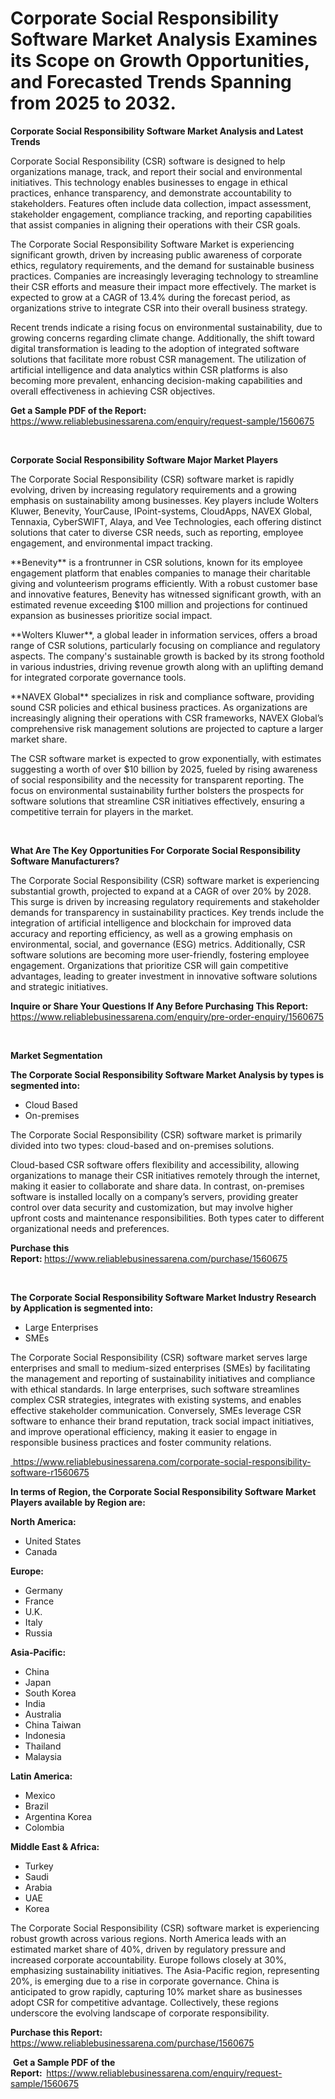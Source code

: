 <p><h1>Corporate Social Responsibility Software Market Analysis Examines its Scope on Growth Opportunities, and Forecasted Trends Spanning from 2025 to 2032.</h1></p><p><strong>Corporate Social Responsibility Software Market Analysis and Latest Trends</strong></p>
<p><p>Corporate Social Responsibility (CSR) software is designed to help organizations manage, track, and report their social and environmental initiatives. This technology enables businesses to engage in ethical practices, enhance transparency, and demonstrate accountability to stakeholders. Features often include data collection, impact assessment, stakeholder engagement, compliance tracking, and reporting capabilities that assist companies in aligning their operations with their CSR goals.</p><p>The Corporate Social Responsibility Software Market is experiencing significant growth, driven by increasing public awareness of corporate ethics, regulatory requirements, and the demand for sustainable business practices. Companies are increasingly leveraging technology to streamline their CSR efforts and measure their impact more effectively. The market is expected to grow at a CAGR of 13.4% during the forecast period, as organizations strive to integrate CSR into their overall business strategy.</p><p>Recent trends indicate a rising focus on environmental sustainability, due to growing concerns regarding climate change. Additionally, the shift toward digital transformation is leading to the adoption of integrated software solutions that facilitate more robust CSR management. The utilization of artificial intelligence and data analytics within CSR platforms is also becoming more prevalent, enhancing decision-making capabilities and overall effectiveness in achieving CSR objectives.</p></p>
<p><strong>Get a Sample PDF of the Report:&nbsp;</strong> <a href="https://www.reliablebusinessarena.com/enquiry/request-sample/1560675?utm_campaign=3035&utm_medium=2&utm_source=Github&utm_content=ia&utm_term=19042025&utm_id=corporate-social-responsibility-software">https://www.reliablebusinessarena.com/enquiry/request-sample/1560675</a></p>
<p>&nbsp;</p>
<p><strong>Corporate Social Responsibility Software Major Market Players</strong></p>
<p><p>The Corporate Social Responsibility (CSR) software market is rapidly evolving, driven by increasing regulatory requirements and a growing emphasis on sustainability among businesses. Key players include Wolters Kluwer, Benevity, YourCause, IPoint-systems, CloudApps, NAVEX Global, Tennaxia, CyberSWIFT, Alaya, and Vee Technologies, each offering distinct solutions that cater to diverse CSR needs, such as reporting, employee engagement, and environmental impact tracking.</p><p>**Benevity** is a frontrunner in CSR solutions, known for its employee engagement platform that enables companies to manage their charitable giving and volunteerism programs efficiently. With a robust customer base and innovative features, Benevity has witnessed significant growth, with an estimated revenue exceeding $100 million and projections for continued expansion as businesses prioritize social impact.</p><p>**Wolters Kluwer**, a global leader in information services, offers a broad range of CSR solutions, particularly focusing on compliance and regulatory aspects. The company's sustainable growth is backed by its strong foothold in various industries, driving revenue growth along with an uplifting demand for integrated corporate governance tools.</p><p>**NAVEX Global** specializes in risk and compliance software, providing sound CSR policies and ethical business practices. As organizations are increasingly aligning their operations with CSR frameworks, NAVEX Global’s comprehensive risk management solutions are projected to capture a larger market share.</p><p>The CSR software market is expected to grow exponentially, with estimates suggesting a worth of over $10 billion by 2025, fueled by rising awareness of social responsibility and the necessity for transparent reporting. The focus on environmental sustainability further bolsters the prospects for software solutions that streamline CSR initiatives effectively, ensuring a competitive terrain for players in the market.</p></p>
<p>&nbsp;</p>
<p><strong>What Are The Key Opportunities For Corporate Social Responsibility Software Manufacturers?</strong></p>
<p><p>The Corporate Social Responsibility (CSR) software market is experiencing substantial growth, projected to expand at a CAGR of over 20% by 2028. This surge is driven by increasing regulatory requirements and stakeholder demands for transparency in sustainability practices. Key trends include the integration of artificial intelligence and blockchain for improved data accuracy and reporting efficiency, as well as a growing emphasis on environmental, social, and governance (ESG) metrics. Additionally, CSR software solutions are becoming more user-friendly, fostering employee engagement. Organizations that prioritize CSR will gain competitive advantages, leading to greater investment in innovative software solutions and strategic initiatives.</p></p>
<p><strong>Inquire or Share Your Questions If Any Before Purchasing This Report:</strong> <a href="https://www.reliablebusinessarena.com/enquiry/pre-order-enquiry/1560675?utm_campaign=3035&utm_medium=2&utm_source=Github&utm_content=ia&utm_term=19042025&utm_id=corporate-social-responsibility-software">https://www.reliablebusinessarena.com/enquiry/pre-order-enquiry/1560675</a></p>
<p>&nbsp;</p>
<p><strong>Market Segmentation</strong></p>
<p><strong>The Corporate Social Responsibility Software Market Analysis by types is segmented into:</strong></p>
<p><ul><li>Cloud Based</li><li>On-premises</li></ul></p>
<p><p>The Corporate Social Responsibility (CSR) software market is primarily divided into two types: cloud-based and on-premises solutions. </p><p>Cloud-based CSR software offers flexibility and accessibility, allowing organizations to manage their CSR initiatives remotely through the internet, making it easier to collaborate and share data. In contrast, on-premises software is installed locally on a company’s servers, providing greater control over data security and customization, but may involve higher upfront costs and maintenance responsibilities. Both types cater to different organizational needs and preferences.</p></p>
<p><strong>Purchase this Report:&nbsp;</strong><a href="https://www.reliablebusinessarena.com/purchase/1560675?utm_campaign=3035&utm_medium=2&utm_source=Github&utm_content=ia&utm_term=19042025&utm_id=corporate-social-responsibility-software">https://www.reliablebusinessarena.com/purchase/1560675</a></p>
<p>&nbsp;</p>
<p><strong>The Corporate Social Responsibility Software Market Industry Research by Application is segmented into:</strong></p>
<p><ul><li>Large Enterprises</li><li>SMEs</li></ul></p>
<p><p>The Corporate Social Responsibility (CSR) software market serves large enterprises and small to medium-sized enterprises (SMEs) by facilitating the management and reporting of sustainability initiatives and compliance with ethical standards. In large enterprises, such software streamlines complex CSR strategies, integrates with existing systems, and enables effective stakeholder communication. Conversely, SMEs leverage CSR software to enhance their brand reputation, track social impact initiatives, and improve operational efficiency, making it easier to engage in responsible business practices and foster community relations.</p></p>
<p><a href="https://www.reliablebusinessarena.com/corporate-social-responsibility-software-r1560675?utm_campaign=3035&utm_medium=2&utm_source=Github&utm_content=ia&utm_term=19042025&utm_id=corporate-social-responsibility-software">&nbsp;https://www.reliablebusinessarena.com/corporate-social-responsibility-software-r1560675</a></p>
<p><strong>In terms of Region, the Corporate Social Responsibility Software Market Players available by Region are:</strong></p>
<p>
    <p> <strong> North America: </strong>
        <ul>
            <li>United States</li>
            <li>Canada</li>
        </ul>
        </p> 
    <p> <strong> Europe: </strong>
        <ul>
            <li>Germany</li>
            <li>France</li>
            <li>U.K.</li>
            <li>Italy</li>
            <li>Russia</li>
        </ul>
        </p> 
    <p> <strong> Asia-Pacific: </strong>
        <ul>
            <li>China</li>
            <li>Japan</li>
            <li>South Korea</li>
            <li>India</li>
            <li>Australia</li>
            <li>China Taiwan</li>
            <li>Indonesia</li>
            <li>Thailand</li>
            <li>Malaysia</li>
        </ul>
        </p> 
    <p> <strong> Latin America: </strong>
        <ul>
            <li>Mexico</li>
            <li>Brazil</li>
            <li>Argentina Korea</li>
            <li>Colombia</li>
        </ul>
        </p> 
    <p> <strong> Middle East & Africa: </strong>
        <ul>
            <li>Turkey</li>
            <li>Saudi</li>
            <li>Arabia</li>
            <li>UAE</li>
            <li>Korea</li>
        </ul>
    </p>
    </p>
<p><p>The Corporate Social Responsibility (CSR) software market is experiencing robust growth across various regions. North America leads with an estimated market share of 40%, driven by regulatory pressure and increased corporate accountability. Europe follows closely at 30%, emphasizing sustainability initiatives. The Asia-Pacific region, representing 20%, is emerging due to a rise in corporate governance. China is anticipated to grow rapidly, capturing 10% market share as businesses adopt CSR for competitive advantage. Collectively, these regions underscore the evolving landscape of corporate responsibility.</p></p>
<p><strong>Purchase this Report: </strong><a href="https://www.reliablebusinessarena.com/purchase/1560675?utm_campaign=3035&utm_medium=2&utm_source=Github&utm_content=ia&utm_term=19042025&utm_id=corporate-social-responsibility-software">https://www.reliablebusinessarena.com/purchase/1560675</a></p>
<p>&nbsp;<strong>Get a Sample PDF of the Report:&nbsp;&nbsp;</strong><a href="https://www.reliablebusinessarena.com/enquiry/request-sample/1560675?utm_campaign=3035&utm_medium=2&utm_source=Github&utm_content=ia&utm_term=19042025&utm_id=corporate-social-responsibility-software">https://www.reliablebusinessarena.com/enquiry/request-sample/1560675</a></p>
<p><strong></strong></p>
<p><p></p><p></p><p></p></p>